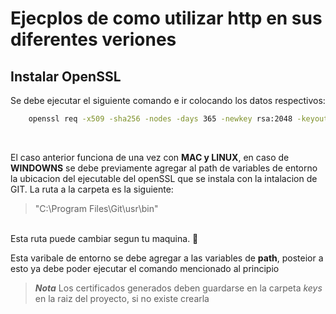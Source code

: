 # Ejecplos de como utilizar http en sus diferentes veriones

## Instalar OpenSSL 
Se debe ejecutar el siguiente comando e ir colocando los datos respectivos:
```cmd
    openssl req -x509 -sha256 -nodes -days 365 -newkey rsa:2048 -keyout server.key -out server.crt
```
<br>

El caso anterior funciona de una vez con **MAC y LINUX**, en caso de **WINDOWNS** se debe previamente agregar al path de variables de entorno la ubicacion del ejecutable del openSSL que se instala con la intalacion de GIT. La ruta a la carpeta es la siguiente:
> "C:\Program Files\Git\usr\bin"
<br>
Esta ruta puede cambiar segun tu maquina. 🙂

Esta varibale de entorno se debe agregar a las variables de **path**, posteior a esto ya debe poder ejecutar el comando mencionado al principio

> ***Nota*** Los certificados generados deben guardarse en la carpeta *keys* en la raiz del proyecto, si no existe crearla